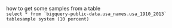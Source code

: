 how to get some samples from a table <br>
```select * from `bigquery-public-data.usa_names.usa_1910_2013` tablesample system (10 percent)```


